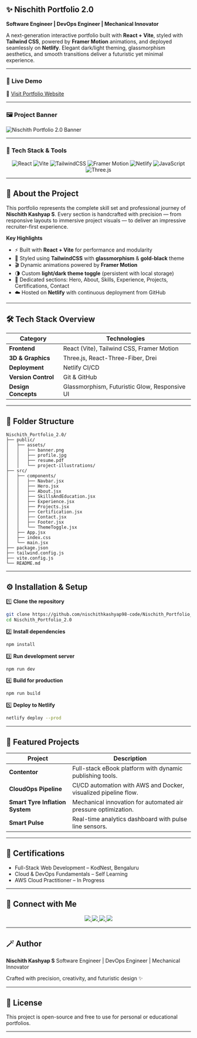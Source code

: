 
## ✨ **Nischith Portfolio 2.0**

**Software Engineer | DevOps Engineer | Mechanical Innovator**

A next-generation interactive portfolio built with **React + Vite**, styled with **Tailwind CSS**, powered by **Framer Motion** animations, and deployed seamlessly on **Netlify**.
Elegant dark/light theming, glassmorphism aesthetics, and smooth transitions deliver a futuristic yet minimal experience.

---

### 🚀 **Live Demo**

🔗 [Visit Portfolio Website](https://nischithkashyap.netlify.app/)

---

### 🖼️ **Project Banner**

![Nischith Portfolio 2.0 Banner](./public/assets/banner.png)

---

### 🧰 **Tech Stack & Tools**

<p align="center">
  <img src="https://img.shields.io/badge/React-%2300d8ff.svg?style=for-the-badge&logo=react&logoColor=black" alt="React" />
  <img src="https://img.shields.io/badge/Vite-%23646CFF.svg?style=for-the-badge&logo=vite&logoColor=white" alt="Vite" />
  <img src="https://img.shields.io/badge/TailwindCSS-%2338B2AC.svg?style=for-the-badge&logo=tailwind-css&logoColor=white" alt="TailwindCSS" />
  <img src="https://img.shields.io/badge/Framer_Motion-%23E61E6E.svg?style=for-the-badge&logo=framer&logoColor=white" alt="Framer Motion" />
  <img src="https://img.shields.io/badge/Netlify-%2300C7B7.svg?style=for-the-badge&logo=netlify&logoColor=white" alt="Netlify" />
  <img src="https://img.shields.io/badge/JavaScript-%23F7DF1E.svg?style=for-the-badge&logo=javascript&logoColor=black" alt="JavaScript" />
  <img src="https://img.shields.io/badge/Three.js-%23000000.svg?style=for-the-badge&logo=three.js&logoColor=white" alt="Three.js" />
</p>

---

## 🧠 **About the Project**

This portfolio represents the complete skill set and professional journey of **Nischith Kashyap S**.
Every section is handcrafted with precision — from responsive layouts to immersive project visuals — to deliver an impressive recruiter-first experience.

**Key Highlights**

* ⚡ Built with **React + Vite** for performance and modularity
* 🎨 Styled using **TailwindCSS** with **glassmorphism** & **gold-black** theme
* 🎬 Dynamic animations powered by **Framer Motion**
* 🌗 Custom **light/dark theme toggle** (persistent with local storage)
* 🧩 Dedicated sections: Hero, About, Skills, Experience, Projects, Certifications, Contact
* ☁️ Hosted on **Netlify** with continuous deployment from GitHub

---

## 🛠️ **Tech Stack Overview**

| Category            | Technologies                                  |
| ------------------- | --------------------------------------------- |
| **Frontend**        | React (Vite), Tailwind CSS, Framer Motion     |
| **3D & Graphics**   | Three.js, React-Three-Fiber, Drei             |
| **Deployment**      | Netlify CI/CD                                 |
| **Version Control** | Git & GitHub                                  |
| **Design Concepts** | Glassmorphism, Futuristic Glow, Responsive UI |

---

## 📂 **Folder Structure**

```
Nischith_Portfolio_2.0/
├── public/
│   ├── assets/
│   │   ├── banner.png
│   │   ├── profile.jpg
│   │   ├── resume.pdf
│   │   └── project-illustrations/
├── src/
│   ├── components/
│   │   ├── Navbar.jsx
│   │   ├── Hero.jsx
│   │   ├── About.jsx
│   │   ├── SkillsAndEducation.jsx
│   │   ├── Experience.jsx
│   │   ├── Projects.jsx
│   │   ├── Certification.jsx
│   │   ├── Contact.jsx
│   │   ├── Footer.jsx
│   │   └── ThemeToggle.jsx
│   ├── App.jsx
│   ├── index.css
│   └── main.jsx
├── package.json
├── tailwind.config.js
├── vite.config.js
└── README.md
```

---

## ⚙️ **Installation & Setup**

1️⃣ **Clone the repository**

```bash
git clone https://github.com/nischithkashyap98-code/Nischith_Portfolio_2.0.git
cd Nischith_Portfolio_2.0
```

2️⃣ **Install dependencies**

```bash
npm install
```

3️⃣ **Run development server**

```bash
npm run dev
```

4️⃣ **Build for production**

```bash
npm run build
```

5️⃣ **Deploy to Netlify**

```bash
netlify deploy --prod
```

---

## 🧩 **Featured Projects**

| Project                         | Description                                                     |
| ------------------------------- | --------------------------------------------------------------- |
| **Contentor**                   | Full-stack eBook platform with dynamic publishing tools.        |
| **CloudOps Pipeline**           | CI/CD automation with AWS and Docker, visualized pipeline flow. |
| **Smart Tyre Inflation System** | Mechanical innovation for automated air pressure optimization.  |
| **Smart Pulse**                 | Real-time analytics dashboard with pulse line sensors.          |

---

## 🏅 **Certifications**

* Full-Stack Web Development – KodNest, Bengaluru
* Cloud & DevOps Fundamentals – Self Learning
* AWS Cloud Practitioner – In Progress

---

## 🤝 **Connect with Me**

<p align="center">
  <a href="https://www.linkedin.com/in/nischith-kashyap-s-aa413a389" target="_blank">
    <img src="https://img.shields.io/badge/LinkedIn-%230077B5.svg?style=for-the-badge&logo=linkedin&logoColor=white" />
  </a>
  <a href="https://github.com/nischithkashyap98-code" target="_blank">
    <img src="https://img.shields.io/badge/GitHub-%23181717.svg?style=for-the-badge&logo=github&logoColor=white" />
  </a>
  <a href="mailto:nischithkashyap98@gmail.com">
    <img src="https://img.shields.io/badge/Email-%23EA4335.svg?style=for-the-badge&logo=gmail&logoColor=white" />
  </a>
  <a href="https://nischithkashyap.netlify.app/" target="_blank">
    <img src="https://img.shields.io/badge/Portfolio-%23b8912b.svg?style=for-the-badge&logo=netlify&logoColor=white" />
  </a>
</p>

---

## 🪄 **Author**

**Nischith Kashyap S**
Software Engineer | DevOps Engineer | Mechanical Innovator

Crafted with precision, creativity, and futuristic design ✨

---

## 📜 **License**

This project is open-source and free to use for personal or educational portfolios.

---

